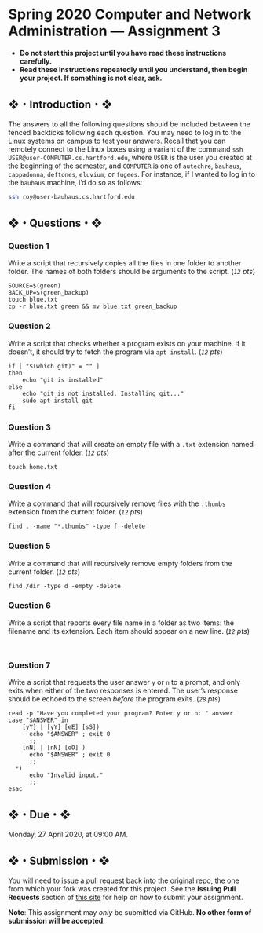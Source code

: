 # Spring 2020 Computer and Network Administration — Assignment 3

* **Do not start this project until you have read these instructions carefully.**  
* **Read these instructions repeatedly until you understand, then begin your project. If something is not clear, ask.**  

## ❖・Introduction・❖
The answers to all the following questions should be included between the fenced backticks following each question. You may need to log in to the Linux systems on campus to test your answers. Recall that you can remotely connect to the Linux boxes using a variant of the command `ssh USER@user-COMPUTER.cs.hartford.edu`, where `USER` is the user you created at the beginning of the semester, and `COMPUTER` is one of `autechre`, `bauhaus`, `cappadonna`, `deftones`, `eluvium`, or `fugees`. For instance, if I wanted to log in to the `bauhaus` machine, I’d do so as follows:

```bash
ssh roy@user-bauhaus.cs.hartford.edu
```

## ❖・Questions・❖

### Question 1
Write a script that recursively copies all the files in one folder to another folder. The names of both folders should be arguments to the script. (_`12` pts_)

```
SOURCE=$(green)
BACK_UP=$(green_backup)
touch blue.txt
cp -r blue.txt green && mv blue.txt green_backup
```

### Question 2
Write a script that checks whether a program exists on your machine. If it doesn’t, it should try to fetch the program via `apt install`. (_`12` pts_)

```
if [ "$(which git)" = "" ]
then
    echo "git is installed"
else
    echo "git is not installed. Installing git..."
    sudo apt install git
fi

```

### Question 3
Write a command that will create an empty file with a `.txt` extension named after the current folder. (_`12` pts_)

```
touch home.txt
```

### Question 4
Write a command that will recursively remove files with the `.thumbs` extension from the current folder. (_`12` pts_)

```
find . -name "*.thumbs" -type f -delete
```

### Question 5
Write a command that will recursively remove empty folders from the current folder. (_`12` pts_)

```
find /dir -type d -empty -delete
```

### Question 6
Write a script that reports every file name in a folder as two items: the filename and its extension. Each item should appear on a new line. (_`12` pts_)

```


```

### Question 7
Write a script that requests the user answer `y` or `n` to a prompt, and only exits when either of the two responses is entered. The user’s response should be echoed to the screen _before_ the program exits. (_`28` pts_)

```
read -p "Have you completed your program? Enter y or n: " answer
case "$ANSWER" in
    [yY] | [yY] [eE] [sS])
      echo "$ANSWER" ; exit 0
      ;;
    [nN] | [nN] [oO] )
      echo "$ANSWER" ; exit 0
      ;;
  *)
      echo "Invalid input."
      ;;
esac
```

## ❖・Due・❖
Monday, 27 April 2020, at 09:00 AM.

## ❖・Submission・❖
You will need to issue a pull request back into the original repo, the one from which your fork was created for this project. See the **Issuing Pull Requests** section of [this site](http://code-warrior.github.io/tutorials/git/github/index.html) for help on how to submit your assignment.

**Note**: This assignment may *only* be submitted via GitHub. **No other form of submission will be accepted**.
